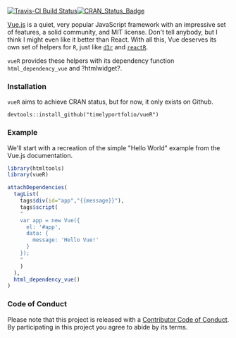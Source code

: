 
<!-- README.md is generated from README.Rmd. Please edit that file -->
[![Travis-CI Build Status](https://travis-ci.org/timelyportfolio/vuer.svg?branch=master)](https://travis-ci.org/timelyportfolio/vueR)[![CRAN\_Status\_Badge](http://www.r-pkg.org/badges/version/vueR)](https://cran.r-project.org/package=vueR)

[Vue.js](https://vuejs.org) is a quiet, very popular JavaScript framework with an impressive set of features, a solid community, and MIT license. Don't tell anybody, but I think I might even like it better than React. With all this, Vue deserves its own set of helpers for `R`, just like [`d3r`](https://github.com/d3r) and [`reactR`](https://github.com/reactR).

`vueR` provides these helpers with its dependency function `html_dependency_vue` and ?htmlwidget?.

### Installation

`vueR` aims to achieve CRAN status, but for now, it only exists on Github.

    devtools::install_github("timelyportfolio/vueR")

### Example

We'll start with a recreation of the simple "Hello World" example from the Vue.js documentation.

``` r
library(htmltools)
library(vueR)

attachDependencies(
  tagList(
    tags$div(id="app","{{message}}"),
    tags$script(
    "
    var app = new Vue({
      el: '#app',
      data: {
        message: 'Hello Vue!'
      }
    });
    "
    )
  ),
  html_dependency_vue()
)
```

### Code of Conduct

Please note that this project is released with a [Contributor Code of Conduct](CONDUCT.md). By participating in this project you agree to abide by its terms.

